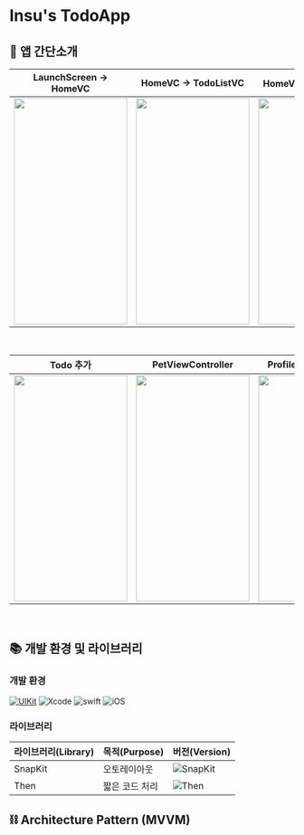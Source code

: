 # Insu's TodoApp

## 📱 앱 간단소개

| LaunchScreen -> HomeVC | HomeVC -> TodoListVC | HomeVC -> Todo완료VC |
| --------------- | --------------- | --------------- |
| <img src = "https://github.com/Insuuu24/Insu-TodoApp/assets/117909631/d3f35d0b-a67a-4d4a-895d-d7050fb930d8" width = "200" height = "400"/> | <img src = "https://github.com/Insuuu24/Insu-TodoApp/assets/117909631/37f0542d-2881-4965-b120-e497892d495a" width = "200" height = "400"/> | <img src = "https://github.com/Insuuu24/Insu-TodoApp/assets/117909631/51f536b6-3cc6-4cdd-8db7-d51994c83d04" width = "200" height = "400"/>  |

<br>

| Todo 추가 | PetViewController | ProfileViewController |
| --------------- | --------------- | --------------- |
| <img src = "https://github.com/Insuuu24/Insu-TodoApp/assets/117909631/d6a0e531-6b5b-413a-a669-86a157f4464d" width = "200" height = "400"/> | <img src = "https://github.com/Insuuu24/Insu-TodoApp/assets/117909631/9941b8a5-e882-46aa-9439-5409e0de7485" width = "200" height = "400"/> | <img src = "https://github.com/Insuuu24/Insu-TodoApp/assets/117909631/08f9c172-8c4a-423f-b9ca-8981e1d9fa05" width = "200" height = "400"/>

<br>

## 📚 개발 환경 및 라이브러리

### 개발 환경

[![UIKit](https://img.shields.io/badge/UIKit-iOS-black.svg?style=square)](https://swift.org) ![Xcode](https://img.shields.io/badge/Xcode-14.3.1-blue) ![swift](https://img.shields.io/badge/swift-5.8.1-orange) ![iOS](https://img.shields.io/badge/iOS-15.0-yellow)

### 라이브러리

| 라이브러리(Library) | 목적(Purpose)            | 버전(Version)                                                |
| ------------------- | ------------------------ | ------------------------------------------------------------ |
| SnapKit             | 오토레이아웃             | ![SnapKit](https://img.shields.io/badge/SnapKit-5.6.0-skyblue) |
| Then                | 짧은 코드 처리           | ![Then](https://img.shields.io/badge/Then-3.0.0-white) |

## ⛓️ Architecture Pattern (MVVM)
